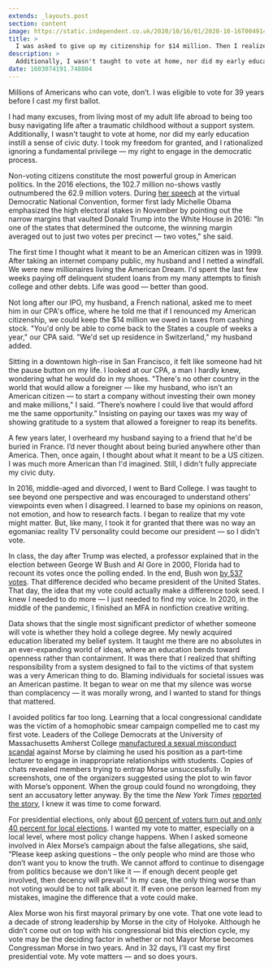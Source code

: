 ```yaml
--- 
extends: _layouts.post 
section: content 
image: https://static.independent.co.uk/2020/10/16/01/2020-10-16T004914Z_1776298052_RC2CJJ99Q1N6_RTRMADP_3_USA-ELECTION-TRUMP.JPG 
title: > 
  I was asked to give up my citizenship for $14 million. Then I realized what being an American really means 
description: > 
  Additionally, I wasn't taught to vote at home, nor did my early education instill a sense of civic duty.In the 2016 elections, the 102.7 million no-shows vastly outnumbered the 62.9 million voters.The first time I thought what it meant to be an American citizen was in 1999.Data shows that the single most significant predictor of whether someone will vote is whether they hold a college degree.It was there that I realized that shifting responsibility from a system designed to fail to the victims of that system was a very American thing to do. 
date: 1603074191.748804 
--- 
```

<div><p class="sc-pHJJA iocNwz above-article-prompt-donations"></p><p class="sc-pTSbw gOmWnw">

</p><p>Millions of Americans who can vote, don&#8217;t. I was eligible to vote for 39 years before I cast my first ballot.&#160;</p><p>I had many excuses, from living most of my adult life abroad to being too busy navigating life after a traumatic childhood without a support system. Additionally, I wasn't taught to vote at home, nor did my early education instill a sense of civic duty. I took my freedom for granted, and I rationalized ignoring a fundamental privilege &#8212; my right to engage in the democratic process.</p><p></p><p>Non-voting citizens constitute the most powerful group in American politics.&#160;In the 2016 elections, the 102.7 million no-shows vastly outnumbered the 62.9 million voters. During&#160;<a rel="nofollow" href="https://www.inquirer.com/politics/election/michelle-obama-dnc-speech-donald-trump-20200818.html">her speech</a> at the virtual Democratic National Convention, former first lady Michelle Obama emphasized the high electoral stakes in November by pointing out the narrow margins that vaulted Donald Trump into the White House in 2016: "In one of the states that determined the outcome, the winning margin averaged out to just two votes per precinct &#8212; two votes," she said.</p><p id="article-im-prompt"></p><p>The first time I thought what it meant to be an American citizen was in 1999. After taking an internet company public, my husband and I netted a windfall. We were new millionaires living the American Dream. I'd spent the last few weeks paying off delinquent student loans from my many attempts to finish college and other debts. Life was good &#8212; better than good. </p><p></p><p></p><p>Not long after our IPO, my husband, a French national, asked me to meet him in our CPA's office, where he told me that if I renounced my American citizenship, we could keep the $14 million we owed in taxes from cashing stock. "You'd only be able to come back to the States a couple of weeks a year," our CPA said. "We'd set up residence in Switzerland," my husband added.&#160;</p><p>Sitting in a downtown high-rise in San Francisco, it felt like someone had hit the pause button on my life. I looked at our CPA, a man I hardly knew, wondering what he would do in my shoes. "There's no other country in the world that would allow a foreigner &#8212; like my husband, who isn&#8217;t an American citizen &#8212; to start a company without investing their own money and make millions," I said. &#8220;There&#8217;s nowhere I could live that would afford me the same opportunity.&#8221; Insisting on paying our taxes was my way of showing gratitude to a system that allowed a foreigner to reap its benefits. &#160;</p><p id="taboola-carousel-thumbnails"></p><p>A few years later, I overheard my husband saying to a friend that he'd be buried in France. I&#8217;d never thought about being buried anywhere other than America. Then, once again, I thought about what it meant to be a US citizen. I was much more American than I'd imagined. Still, I didn't fully appreciate my civic duty.&#160;</p><p>In 2016, middle-aged and divorced, I went to Bard College. I was taught to see beyond one perspective and was encouraged to understand others' viewpoints even when I disagreed. I learned to base my opinions on reason, not emotion, and how to research facts. I began to realize that my vote might matter. But, like many, I took it for granted that there was no way an egomaniac reality TV personality could become our president &#8212; so I didn't vote.&#160;</p><p>In class, the day after Trump was elected, a professor explained that in the election between George W Bush and Al Gore in 2000, Florida had to recount its votes once the polling ended. In the end, Bush&#160;won&#160;<a rel="nofollow" href="https://results.elections.myflorida.com/Index.asp?ElectionDate=11/7/2000&amp;DATAMODE=">by 537 votes</a>. That difference decided who became president of the United States. That day, the idea that my vote could actually make a difference took seed. I knew I needed to do more &#8212; I just needed to find my voice. In 2020, in the middle of the pandemic, I finished an MFA in nonfiction creative writing.</p><p>Data shows that the single most significant predictor of whether someone will vote is whether they hold a college degree. My newly acquired education liberated my belief system. It taught me there are no absolutes in an ever-expanding world of ideas, where an education bends toward openness rather than containment. It was there that I realized that shifting responsibility from a system designed to fail to the victims of that system was a very American thing to do. Blaming individuals for societal issues was an American pastime. It began to wear on me that my silence was worse than complacency &#8212; it was morally wrong, and I wanted to stand for things that mattered.</p><p></p><p>I avoided politics far too long. Learning that a local congressional candidate was the victim of a homophobic smear campaign compelled me to cast my first vote. Leaders of the College Democrats at the University of Massachusetts Amherst College&#160;<a rel="nofollow" href="https://www.awin1.com/awclick.php?mid=12391&amp;id=201309&amp;p=https://www.out.com/politics/2020/8/13/mayor-alex-morses-sexual-misconduct-allegations-tied-political-hit">manufactured a sexual misconduct scandal</a> against Morse&#160;by claiming he used his position as a part-time lecturer to engage in inappropriate relationships with students. Copies of chats revealed members trying to entrap Morse unsuccessfully. In screenshots, one of the organizers suggested using the plot to win favor with Morse&#8217;s opponent. When the group could found no wrongdoing, they sent an accusatory letter anyway. By the time the <i>New York Times</i> <a rel="nofollow" href="https://www.nytimes.com/2020/08/23/us/politics/alex-morse-massachusetts.html">reported the&#160;story</a>, I knew it was time to come forward.&#160;</p><p>For presidential elections, only about <a rel="nofollow" href="https://www.npr.org/2018/11/04/664211411/number-of-voters-drops-about-20-percent-during-midterm-elections">60 percent of voters turn out and only 40 percent for local elections</a>.&#160;I wanted my vote to matter, especially on a local level, where most policy change happens. When I asked someone involved in Alex Morse&#8217;s campaign about the false allegations, she said, &#8220;Please keep asking questions &#8211; the only people who mind are those who don&#8217;t want you to know the truth. We cannot afford to continue to disengage from politics because we don't like it &#8212; if enough decent people get involved, then decency will prevail." In my case, the only thing worse than not voting would be to not talk about it. If even one person learned from my mistakes, imagine the difference that a vote could make.</p><p></p><p>Alex Morse won his first mayoral primary by one vote. That one vote lead to a decade of strong leadership by Morse in the city of Holyoke. Although he didn&#8217;t come out on top with his congressional bid this election cycle, my vote may be the deciding factor in whether or not Mayor Morse becomes Congressman Morse in two years. And in 32 days, I&#8217;ll cast my first presidential vote. My vote matters &#8212; and so does yours.</p><p class="sc-ptCms fzKffT"></p></div>